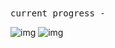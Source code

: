 <samp>
current progress -
</samp>

<br>

![img](https://i.imgur.com/ShoGnzk.png)
![img](https://i.imgur.com/VlEAcoO.png)